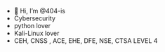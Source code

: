 - 👋 Hi, I’m @404-is
- Cybersecurity 
- python lover 
- Kali-Linux lover 
- CEH, CNSS , ACE, EHE, DFE, NSE, CTSA LEVEL 4

<!---
404-is/404-is is a ✨ special ✨ repository because its `README.md` (this file) appears on your GitHub profile.
You can click the Preview link to take a look at your changes.
--->
